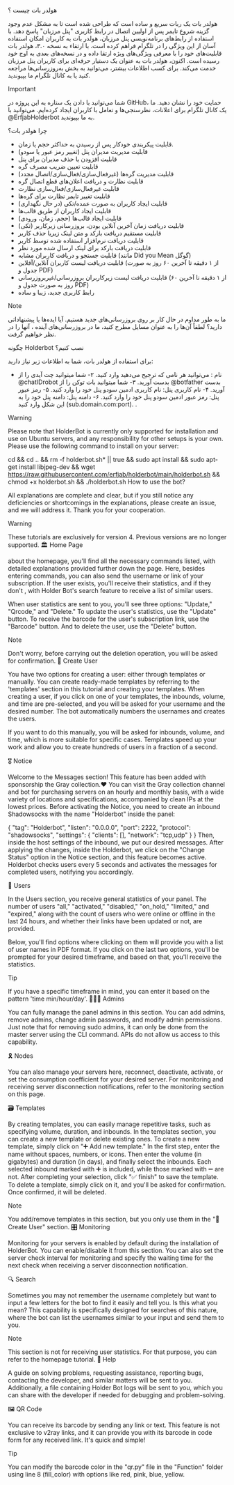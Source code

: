 هولدر بات چیست ؟

هولدر بات یک ربات سریع و ساده است که طراحی شده است تا به مشکل عدم وجود گزینه شروع تایمر پس از اولیین اتصال در رابط کاربری "پنل مرزبان" پاسخ دهد. با استفاده از رابط‌های برنامه‌نویسی پنل مرزبان، هولدر بات به کاربران امکان استفاده آسان از این ویژگی را در تلگرام فراهم کرده است. با ارتقاء به نسخه ۳.۰، هولدر بات قابلیت‌های خود را با معرفی ویژگی‌های ویژه ارتقا داده و در نسخه‌های بعدی به اوج خود رسیده است. اکنون، هولدر بات به عنوان یک دستیار حرفه‌ای برای کاربران پنل مرزبان خدمت می‌کند. برای کسب اطلاعات بیشتر، می‌توانید به بخش به‌روزرسانی‌ها مراجعه کنید یا به کانال تلگرام ما بپیوندید.

Important

شما می‌توانید با دادن یک ستاره به این پروژه در GitHub، حمایت خود را نشان دهید. ما یک کانال تلگرام برای اعلانات، نظرسنجی‌ها و تعامل با کاربران ایجاد کرده‌ایم. می‌توانید با @ErfjabHolderbot به ما بپیوندید.

چرا هولدر بات؟

- قابلیت پیکربندی خودکار پس از رسیدن به حداکثر حجم یا زمان.
- قابلیت مدیریت مدیران پنل (تغییر رمز عبور یا سودو)
- قابلیت افزودن یا حذف مدیران برای پنل
- قابلیت تعیین ضریب مصرف گره
- قابلیت مدیریت گره‌ها (غیرفعال‌سازی/فعال‌سازی/اتصال مجدد)
- قابلیت نظارت و دریافت اعلان‌های قطع اتصال گره
- قابلیت غیرفعال‌سازی/فعال‌سازی نظارت
- قابلیت تغییر تایمر نظارت برای گره‌ها
- قابلیت ایجاد کاربران به صورت عمده/تکی (در حال نگهداری)
- قابلیت ایجاد کاربران از طریق قالب‌ها
- قابلیت ایجاد قالب‌ها (حجم، زمان، ورودی)
- قابلیت دریافت زمان آخرین آنلاین بودن، بروزرسانی زیرکاربر (تکی)
- قابلیت مستقیم دریافت بارکد و متن لینک زیریا حذف کاربر
- قابلیت دریافت نرم‌افزار استفاده شده توسط کاربر
- قابلیت دریافت بارکد برای لینک ارسال شده مورد نظر
- قابلیت جستجو و دریافت کاربران مشابه (مانند Did you Mean گوگل)
- قابلیت دریافت لیست کاربران آنلاین/آفلاین (از ۱ دقیقه تا آخرین ۶۰ روز به صورت جدول و PDF)
- قابلیت دریافت لیست زیرکاربران بروزرسانی/غیربروزرسانی (از ۱ دقیقه تا آخرین ۶۰ روز به صورت جدول و PDF)
- رابط کاربری جدید، زیبا و ساده



Note

ما به ‌طور مداوم در حال کار بر روی بروزرسانی‌های جدید هستیم. آیا ایده‌ها یا پیشنهاداتی دارید؟ لطفاً آن‌ها را به عنوان مسایل مطرح کنید، ما در بروزرسانی‌های آینده ، آنها را در نظر خواهیم گرفت.

چگونه Holderbot نصب کنیم؟

برای استفاده از هولدر بات، شما به اطلاعات زیر نیاز دارید:

- نام : می‌توانید هر نامی که ترجیح می‌دهید وارد کنید.
۲- شما میتوانید چت آیدی را از @chatIDrobot بدست آورید.
۳- شما میتوانید بات توکن را از @botfather بدست آورید.
۴- نام کاربری پنل: نام کاربری ادمین سودو پنل خود را وارد کنید.
۵- رمز عبور پنل: رمز عبور ادمین سودو پنل خود را وارد کنید.
۶- دامنه پنل: دامنه پنل خود را به این شکل وارد کنید (sub.domain.com:port).
.

Warning

Please note that HolderBot is currently only supported for installation and use on Ubuntu servers, and any responsibility for other setups is your own.
Please use the following command to install on your server:

cd && cd .. && rm -f holderbot.sh* || true && sudo apt install && sudo apt-get install libjpeg-dev && wget https://raw.githubusercontent.com/erfjab/holderbot/main/holderbot.sh && chmod +x holderbot.sh && ./holderbot.sh
How to use the bot?

All explanations are complete and clear, but if you still notice any deficiencies or shortcomings in the explanations, please create an issue, and we will address it. Thank you for your cooperation.

Warning

These tutorials are exclusively for version 4. Previous versions are no longer supported.
🏛 Home Page

about the homepage, you'll find all the necessary commands listed, with detailed explanations provided further down the page. Here, besides entering commands, you can also send the username or link of your subscription. If the user exists, you'll receive their statistics, and if they don't , with Holder Bot's search feature to receive a list of similar users.

When user statistics are sent to you, you'll see three options: "Update," "Qrcode," and "Delete." To update the user's statistics, use the "Update" button. To receive the barcode for the user's subscription link, use the "Barcode" button. And to delete the user, use the "Delete" button.

Note

Don't worry, before carrying out the deletion operation, you will be asked for confirmation.
🚀 Create User

You have two options for creating a user: either through templates or manually. You can create ready-made templates by referring to the 'templates' section in this tutorial and creating your templates. When creating a user, if you click on one of your templates, the inbounds, volume, and time are pre-selected, and you will be asked for your username and the desired number. The bot automatically numbers the usernames and creates the users.

If you want to do this manually, you will be asked for inbounds, volume, and time, which is more suitable for specific cases. Templates speed up your work and allow you to create hundreds of users in a fraction of a second.

🎖 Notice

Welcome to the Messages section! This feature has been added with sponsorship the Gray collection.❤️ You can visit the Gray collection channel and bot for purchasing servers on an hourly and monthly basis, with a wide variety of locations and specifications, accompanied by clean IPs at the lowest prices. Before activating the Notice, you need to create an inbound Shadowsocks with the name "Holderbot" inside the panel:

{
  "tag": "Holderbot",
  "listen": "0.0.0.0",
  "port": 2222,
  "protocol": "shadowsocks",
  "settings": {
    "clients": [],
    "network": "tcp,udp"
  }
}
Then, inside the host settings of the inbound, we put our desired messages. After applying the changes, inside the Holderbot, we click on the "Change Status" option in the Notice section, and this feature becomes active. Holderbot checks users every 5 seconds and activates the messages for completed users, notifying you accordingly.

👤 Users

In the Users section, you receive general statistics of your panel. The number of users "all," "activated," "disabled," "on_hold," "limited," and "expired," along with the count of users who were online or offline in the last 24 hours, and whether their links have been updated or not, are provided.

Below, you'll find options where clicking on them will provide you with a list of user names in PDF format. If you click on the last two options, you'll be prompted for your desired timeframe, and based on that, you'll receive the statistics.

Tip

If you have a specific timeframe in mind, you can enter it based on the pattern 'time min/hour/day'.
👨🏻‍💻 Admins

You can fully manage the panel admins in this section. You can add admins, remove admins, change admin passwords, and modify admin permissions. Just note that for removing sudo admins, it can only be done from the master server using the CLI command. APIs do not allow us access to this capability.

🎗 Nodes

You can also manage your servers here, reconnect, deactivate, activate, or set the consumption coefficient for your desired server. For monitoring and receiving server disconnection notifications, refer to the monitoring section on this page.

🗃 Templates

By creating templates, you can easily manage repetitive tasks, such as specifying volume, duration, and inbounds. In the templates section, you can create a new template or delete existing ones. To create a new template, simply click on "➕ Add new template." In the first step, enter the name without spaces, numbers, or icons. Then enter the volume (in gigabytes) and duration (in days), and finally select the inbounds. Each selected inbound marked with ➕ is included, while those marked with ➖ are not. After completing your selection, click "✅ finish" to save the template. To delete a template, simply click on it, and you'll be asked for confirmation. Once confirmed, it will be deleted.

Note

You add/remove templates in this section, but you only use them in the "🚀 Create User" section.
🎛 Monitoring

Monitoring for your servers is enabled by default during the installation of HolderBot. You can enable/disable it from this section. You can also set the server check interval for monitoring and specify the waiting time for the next check when receiving a server disconnection notification.

🔍 Search

Sometimes you may not remember the username completely but want to input a few letters for the bot to find it easily and tell you. Is this what you mean? This capability is specifically designed for searches of this nature, where the bot can list the usernames similar to your input and send them to you.

Note

This section is not for receiving user statistics. For that purpose, you can refer to the homepage tutorial.
💬 Help

A guide on solving problems, requesting assistance, reporting bugs, contacting the developer, and similar matters will be sent to you. Additionally, a file containing Holder Bot logs will be sent to you, which you can share with the developer if needed for debugging and problem-solving.

🖼 QR Code

You can receive its barcode by sending any link or text. This feature is not exclusive to v2ray links, and it can provide you with its barcode in code form for any received link. It's quick and simple!

Tip

You can modify the barcode color in the "qr.py" file in the "Function" folder using line 8 (fill_color) with options like red, pink, blue, yellow.

